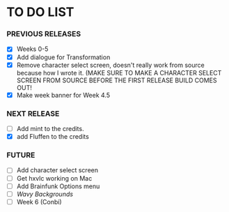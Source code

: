 # TO DO LIST

### PREVIOUS RELEASES

- [x] Weeks 0-5
- [x] Add dialogue for Transformation
- [X] Remove character select screen, doesn't really work from source because how I wrote it. (MAKE SURE TO MAKE A CHARACTER SELECT SCREEN FROM SOURCE BEFORE THE FIRST RELEASE BUILD COMES OUT!
- [x] Make week banner for Week 4.5

### NEXT RELEASE
- [ ] Add mint to the credits.
- [x] add Fluffen to the credits

### FUTURE

- [ ] Add character select screen
- [ ] Get hxvlc working on Mac
- [ ] Add Brainfunk Options menu
- [ ] *Wavy Backgrounds*
- [ ] Week 6 (Conbi)
